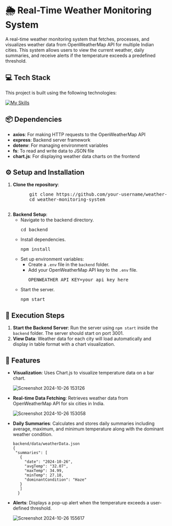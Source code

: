 <h1>🌦️ Real-Time Weather Monitoring System</h1>

<p>A real-time weather monitoring system that fetches, processes, and visualizes weather data from OpenWeatherMap API for multiple Indian cities. This system allows users to view the current weather, daily summaries, and receive alerts if the temperature exceeds a predefined threshold.</p>

<h2>💻 Tech Stack</h2>
<p>This project is built using the following technologies:</p>

[![My Skills](https://skillicons.dev/icons?i=nodejs,express,js,html,css)](https://skillicons.dev)

<h2>📦 Dependencies</h2>
<ul>
  <li><strong>axios</strong>: For making HTTP requests to the OpenWeatherMap API</li>
  <li><strong>express</strong>: Backend server framework</li>
  <li><strong>dotenv</strong>: For managing environment variables</li>
  <li><strong>fs</strong>: To read and write data to JSON file</li>
  <li><strong>chart.js</strong>: For displaying weather data charts on the frontend</li>
</ul>

<h2>⚙️ Setup and Installation</h2>
<ol>
  <li><strong>Clone the repository</strong>:
    <pre>
      git clone https://github.com/your-username/weather-monitoring-system.git
      cd weather-monitoring-system
    </pre>
  </li>

  <li><strong>Backend Setup</strong>:
    <ul>
      <li>Navigate to the backend directory.
        <pre>cd backend</pre>
      </li>
      <li>Install dependencies.
        <pre>npm install</pre>
      </li>
      <li>Set up environment variables:
        <ul>
          <li>Create a <code>.env</code> file in the <code>backend</code> folder.</li>
          <li>Add your OpenWeatherMap API key to the <code>.env</code> file.
            <pre>OPENWEATHER_API_KEY=your_api_key_here</pre>
          </li>
        </ul>
      </li>
      <li>Start the server.
        <pre>npm start</pre>
      </li>
    </ul>
  </li>
</ol>

<h2>🚀 Execution Steps</h2>
<ol>
  <li><strong>Start the Backend Server</strong>: Run the server using <code>npm start</code> inside the <code>backend</code> folder. The server should start on port 3001.</li>
  <li><strong>View Data</strong>: Weather data for each city will load automatically and display in table format with a chart visualization.</li>
</ol>

<h2>🌟 Features</h2>
<ul>
  <li><strong>Visualization</strong>: Uses Chart.js to visualize temperature data on a bar chart.</li>

  ![Screenshot 2024-10-26 153126](https://github.com/user-attachments/assets/6610f539-2f88-4193-8caa-4ca414eac4c0)
   
     
  <li><strong>Real-time Data Fetching</strong>: Retrieves weather data from OpenWeatherMap API for six cities in India.</li>
    
  ![Screenshot 2024-10-26 153058](https://github.com/user-attachments/assets/f610666d-6bda-40f8-bb5a-d0cda7f4213d)
 
  <li><strong>Daily Summaries</strong>: Calculates and stores daily summaries including average, maximum, and minimum temperature along with the dominant weather condition.</li>

 ```
backend/data/weatherData.json
{
  "summaries": [
    {
      "date": "2024-10-26",
      "avgTemp": "32.07",
      "maxTemp": 34.99,
      "minTemp": 27.18,
      "dominantCondition": "Haze"
    }
    ]
   }
```
  
  <li><strong>Alerts</strong>: Displays a pop-up alert when the temperature exceeds a user-defined threshold.</li>

![Screenshot 2024-10-26 155617](https://github.com/user-attachments/assets/30eee711-b0ab-456e-8cb2-34a204e1fc10)
   
</ul>

